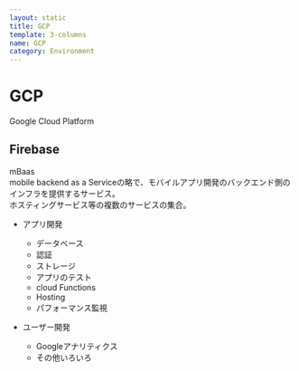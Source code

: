 ```yaml
---
layout: static
title: GCP
template: 3-columns
name: GCP
category: Environment
---
```


# GCP

Google Cloud Platform

## Firebase

mBaas  
mobile backend as a Serviceの略で、モバイルアプリ開発のバックエンド側のインフラを提供するサービス。  
ホスティングサービス等の複数のサービスの集合。

+ アプリ開発
  - データベース
  - 認証
  - ストレージ
  - アプリのテスト
  - cloud Functions
  - Hosting
  - パフォーマンス監視

+ ユーザー開発
  - Googleアナリティクス
  - その他いろいろ
